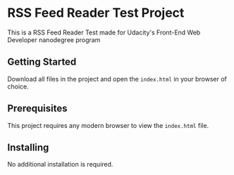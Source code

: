 # RSS Feed Reader Test Project

This is a RSS Feed Reader Test made for Udacity's Front-End Web Developer nanodegree program

## Getting Started

Download all files in the project and open the `index.html` in your browser of choice.

## Prerequisites

This project requires any modern browser to view the `index.html` file.

## Installing

No additional installation is required.
